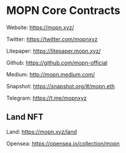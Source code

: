 # MOPN Core Contracts

Website: https://mopn.xyz/

Twitter: https://twitter.com/mopnxyz

Litepaper: https://litepaper.mopn.xyz/

Github: https://github.com/mopn-official

Medium: http://mopn.medium.com/

Snapshot: https://snapshot.org/#/mopn.eth

Telegram: https://t.me/mopnxyz

## Land NFT

Land: https://mopn.xyz/land

Opensea: https://opensea.io/collection/mopn
